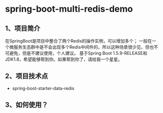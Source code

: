 # spring-boot-multi-redis-demo
## 1、项目简介
在SpringBoot是项目中整合了两个Redis的操作实例，可以增加多个；
一般在一个微服务生态群中是不会出现多个Redis中间件的，所以这种场景很少见，但也不可避免，但是不建议使用，个人建议。
基于Spring Boot 1.5.9-RELEASE和JDK1.8，希望能够帮到你。如果帮到你了，请给我一个星星。
## 2、项目技术点
* spring-boot-starter-data-redis
## 3、如何使用？
